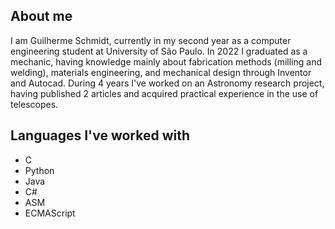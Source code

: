 ## About me

I am Guilherme Schmidt, currently in my second year as a computer engineering student at University of São Paulo. In 2022 I graduated as a mechanic, having knowledge mainly about fabrication methods (milling and welding), materials engineering, and mechanical design through Inventor and Autocad. During 4 years I've worked on an Astronomy research project, having published 2 articles and acquired practical experience in the use of telescopes.

## Languages I've worked with

- C
- Python
- Java
- C#
- ASM
- ECMAScript
